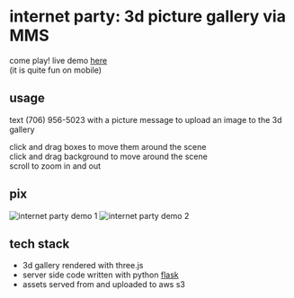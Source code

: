 # internet party: 3d picture gallery via MMS
come play! live demo [here](https://internet-party.herokuapp.com/)  
(it is quite fun on mobile)

## usage
text (706) 956-5023 with a picture message to upload an image to the 3d gallery

click and drag boxes to move them around the scene  
click and drag background to move around the scene  
scroll to zoom in and out

## pix
![internet party demo 1](http://i.imgur.com/tNJZWlK.png)
![internet party demo 2](http://i.imgur.com/NDoa6oj.png)

## tech stack
- 3d gallery rendered with three.js
- server side code written with python [flask](http://flask.pocoo.org/)
- assets served from and uploaded to aws s3
